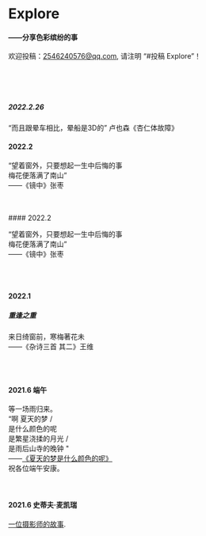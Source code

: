# Explore  

#### ——分享色彩缤纷的事    

欢迎投稿：2546240576@qq.com, 请注明  “#投稿 Explore”！    

<br />  
<br />  
<br /> 

##### 2022.2.26
“而且跟晕车相比，晕船是3D的”
卢也森《杏仁体故障》



#### 2022.2

“望着窗外，只要想起一生中后悔的事  
梅花便落满了南山”   
——《镜中》张枣  

<br />
<br />
#### 2022.2

“望着窗外，只要想起一生中后悔的事  
梅花便落满了南山”   
——《镜中》张枣  

<br />
<br />

#### 2022.1

##### 重逢之重  
来日绮窗前，寒梅著花未  
——《杂诗三首 其二》王维  

<br />
<br />

#### 2021.6 端午

等一场雨归来。  
“啊 夏天的梦 /  
是什么颜色的呢  
是繁星浇揉的月光 /  
是雨后山寺的晚钟 "   
——[《夏天的梦是什么颜色的呢》](https://c.y.qq.com/base/fcgi-bin/u?__=0WksI3)  
祝各位端午安康。  
<br />
<br />


#### 2021.6 史蒂夫·麦凯瑞

[一位摄影师的故事](http://www.360doc.com/content/19/0720/12/7793103_849933739.shtml).  

